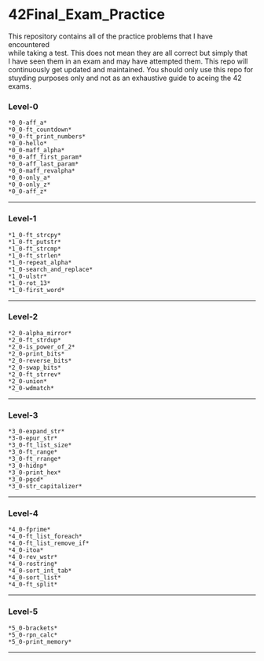 # 42Final_Exam_Practice  
This repository contains all of the practice problems that I have encountered  
while taking a test.  This does not mean they are all correct but simply that  
I have seen them in an exam and may have attempted them.  This repo will  
continuously get updated and maintained.  You should only use this repo for  
stuyding purposes only and not as an exhaustive guide to aceing the 42 exams.  

### Level-0
    
    *0_0-aff_a*  
    *0_0-ft_countdown*  
    *0_0-ft_print_numbers*  
    *0_0-hello*  
    *0_0-maff_alpha*  
    *0_0-aff_first_param*  
    *0_0-aff_last_param*  
    *0_0-maff_revalpha*  
    *0_0-only_a*  
    *0_0-only_z*  
    *0_0-aff_z* 
----------------------------------------------------------------------------  
### Level-1

    *1_0-ft_strcpy*  
    *1_0-ft_putstr*  
    *1_0-ft_strcmp*  
    *1_0-ft_strlen*  
    *1_0-repeat_alpha*  
    *1_0-search_and_replace*  
    *1_0-ulstr*  
    *1_0-rot_13*  
    *1_0-first_word*  
----------------------------------------------------------------------------  
### Level-2

    *2_0-alpha_mirror*  
    *2_0-ft_strdup*  
    *2_0-is_power_of_2*  
    *2_0-print_bits*  
    *2_0-reverse_bits*  
    *2_0-swap_bits* 
    *2_0-ft_strrev*  
    *2_0-union*  
    *2_0-wdmatch*  
----------------------------------------------------------------------------  
### Level-3

    *3_0-expand_str*  
    *3-0-epur_str*  
    *3_0-ft_list_size*
    *3_0-ft_range*  
    *3_0-ft_rrange*  
    *3_0-hidnp*  
    *3_0-print_hex*  
    *3_0-pgcd*  
    *3_0-str_capitalizer*  
----------------------------------------------------------------------------  
### Level-4

    *4_0-fprime*  
    *4_0-ft_list_foreach*  
    *4_0-ft_list_remove_if* 
    *4_0-itoa*  
    *4_0-rev_wstr*  
    *4_0-rostring*  
    *4_0-sort_int_tab*  
    *4_0-sort_list* 
    *4_0-ft_split*  
----------------------------------------------------------------------------  
### Level-5

    *5_0-brackets*  
    *5_0-rpn_calc*  
    *5_0-print_memory*  
----------------------------------------------------------------------------  
